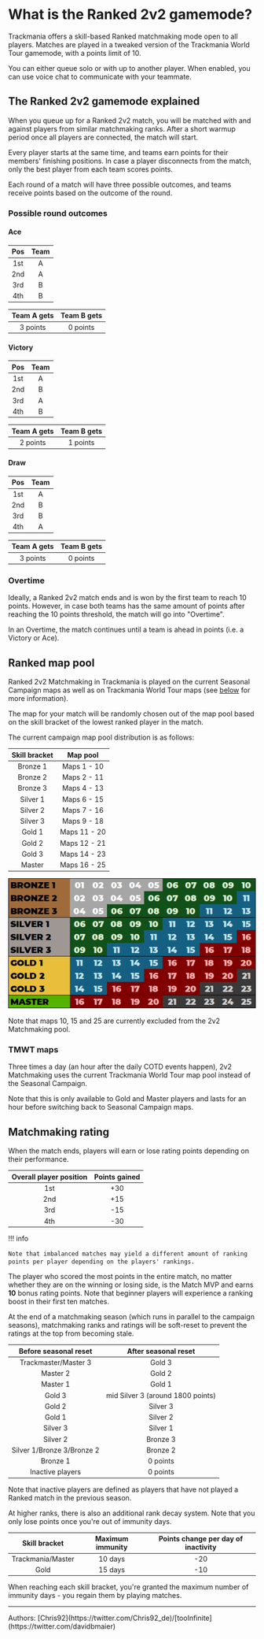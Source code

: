 # What is the Ranked 2v2 gamemode?

Trackmania offers a skill-based Ranked matchmaking mode open to all players.
Matches are played in a tweaked version of the Trackmania World Tour gamemode, with a points limit of 10.

You can either queue solo or with up to another player.
When enabled, you can use voice chat to communicate with your teammate.

## The Ranked 2v2 gamemode explained

When you queue up for a Ranked 2v2 match, you will be matched with and against players from similar matchmaking ranks.
After a short warmup period once all players are connected, the match will start.

Every player starts at the same time, and teams earn points for their members' finishing positions.
In case a player disconnects from the match, only the best player from each team scores points.

Each round of a match will have three possible outcomes, and teams receive points based on the outcome of the round.

### Possible round outcomes

#### Ace

|  Pos  |   Team   |
| :---: | :------: |
|  1st  |  A  |
|  2nd  |  A  |
|  3rd  |  B  |
|  4th  |  B  |

|  Team A gets  |  Team B gets  |
| :-----------: | :-----------: |
|   3 points    |   0  points   |

#### Victory

|  Pos  |   Team   |
| :---: | :------: |
|  1st  |  A  |
|  2nd  |  B  |
|  3rd  |  A  |
|  4th  |  B  |

|  Team A gets  |  Team B gets  |
| :-----------: | :-----------: |
|   2 points    |   1  points   |

#### Draw

|  Pos  |   Team   |
| :---: | :------: |
|  1st  |  A  |
|  2nd  |  B  |
|  3rd  |  B  |
|  4th  |  A  |

|  Team A gets  |  Team B gets  |
| :-----------: | :-----------: |
|   3 points    |   0  points   |

### Overtime

Ideally, a Ranked 2v2 match ends and is won by the first team to reach 10 points. However, in case both teams has the same amount of points after reaching the 10 points threshold, the match will go into "Overtime".

In an Overtime, the match continues until a team is ahead in points (i.e. a Victory or Ace).

## Ranked map pool

Ranked 2v2 Matchmaking in Trackmania is played on the current Seasonal Campaign maps as well as on Trackmania World Tour maps (see [below](#tmwt-maps) for more information).

The map for your match will be randomly chosen out of the map pool based on the skill bracket of the lowest ranked player in the match.

The current campaign map pool distribution is as follows:

|  Skill bracket |   Map pool   |
|  :-----------: |  :---------: |
|    Bronze 1    | Maps 1 - 10  |
|    Bronze 2    | Maps 2 - 11  |
|    Bronze 3    | Maps 4 - 13  |
|    Silver 1    | Maps 6 - 15  |
|    Silver 2    | Maps 7 - 16  |
|    Silver 3    | Maps 9 - 18  |
|     Gold 1     | Maps 11 - 20 |
|     Gold 2     | Maps 12 - 21 |
|     Gold 3     | Maps 14 - 23 |
|     Master     | Maps 16 - 25 |

![Map pool for Ranked](../img/rankedMapPool.png)

Note that maps 10, 15 and 25 are currently excluded from the 2v2 Matchmaking pool.

### TMWT maps

Three times a day (an hour after the daily COTD events happen), 2v2 Matchmaking uses the current Trackmania World Tour map pool instead of the Seasonal Campaign.

Note that this is only available to Gold and Master players and lasts for an hour before switching back to Seasonal Campaign maps.

## Matchmaking rating

When the match ends, players will earn or lose rating points depending on their performance.

| Overall player position | Points gained |
|:---:|:---:|
| 1st | +30 |
| 2nd | +15 |
| 3rd | -15 |
| 4th | -30 |

!!! info

    Note that imbalanced matches may yield a different amount of ranking points per player depending on the players' rankings.

The player who scored the most points in the entire match, no matter whether they are on the winning or losing side, is the Match MVP and earns **10** bonus rating points.
Note that beginner players will experience a ranking boost in their first ten matches.

At the end of a matchmaking season (which runs in parallel to the campaign seasons), matchmaking ranks and ratings will be soft-reset to prevent the ratings at the top from becoming stale.

|   Before seasonal reset    |       After seasonal reset        |
| :------------------------: | :-------------------------------: |
|    Trackmaster/Master 3    |              Gold 3               |
|          Master 2          |              Gold 2               |
|          Master 1          |              Gold 1               |
|           Gold 3           | mid Silver 3 (around 1800 points) |
|           Gold 2           |             Silver 3              |
|           Gold 1           |             Silver 2              |
|          Silver 3          |             Silver 1              |
|          Silver 2          |             Bronze 3              |
| Silver 1/Bronze 3/Bronze 2 |             Bronze 2              |
|          Bronze 1          |             0 points              |
|      Inactive players      |             0 points              |

Note that inactive players are defined as players that have not played a Ranked match in the previous season.

At higher ranks, there is also an additional rank decay system. Note that you only lose points once you're out of immunity days.

|   Skill bracket   | Maximum immunity | Points change per day of inactivity |
| :---------------: | :--------------: | :---------------------------------: |
| Trackmania/Master |     10 days      |                 -20                 |
|       Gold        |     15 days      |                 -10                 |

When reaching each skill bracket, you're granted the maximum number of immunity days - you regain them by playing matches.

<hr>
Authors: [Chris92](https://twitter.com/Chris92_de)/[tooInfinite](https://twitter.com/davidbmaier)
